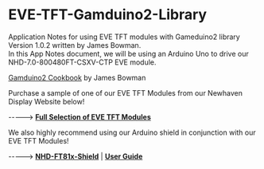 # EVE-TFT-Gamduino2-Library
Application Notes for using EVE TFT modules with Gameduino2 library Version 1.0.2 written by James Bowman.\
In this App Notes document, we will be using an Arduino Uno to drive our NHD-7.0-800480FT-CSXV-CTP EVE module.

[Gamduino2 Cookbook](https://excamera.com/files/gd2book_v0.pdf) by James Bowman

Purchase a sample of one of our EVE TFT Modules from our Newhaven Display Website below!

-----> [**Full Selection of EVE TFT Modules**](https://www.newhavendisplay.com/advanced_search_result.html?search_in_description=1&keyword=eve2)

We also highly recommend using our Arduino shield in conjunction with our EVE TFT Modules! 

-----> [**NHD-FT81x-Shield**](https://www.newhavendisplay.com/nhdft81xshield-p-9581.html)   |   [**User Guide**](https://www.newhavendisplay.com/userguides/NHD-FT81x-SHIELD_User_Guide.pdf)
